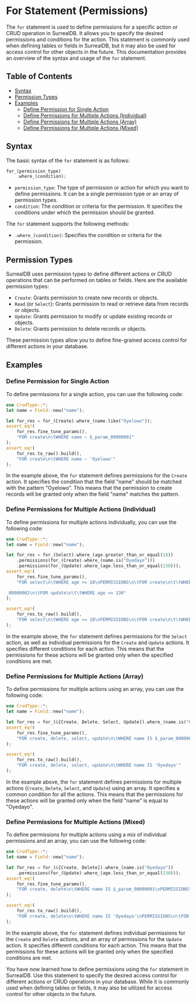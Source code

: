 # For Statement (Permissions)

The `for` statement is used to define permissions for a specific action or CRUD operation in SurrealDB. It allows you to specify the desired permissions and conditions for the action. This statement is commonly used when defining tables or fields in SurrealDB, but it may also be used for access control for other objects in the future. This documentation provides an overview of the syntax and usage of the `for` statement.

## Table of Contents

- [Syntax](#syntax)
- [Permission Types](#permission-types)
- [Examples](#examples)
  - [Define Permission for Single Action](#define-permission-for-single-action)
  - [Define Permissions for Multiple Actions (Individual)](#define-permissions-for-multiple-actions-individual)
  - [Define Permissions for Multiple Actions (Array)](#define-permissions-for-multiple-actions-array)
  - [Define Permissions for Multiple Actions (Mixed)](#define-permissions-for-multiple-actions-mixed)

## Syntax

The basic syntax of the `for` statement is as follows:

```rust
for_(permission_type)
    .where_(condition);
```

- `permission_type`: The type of permission or action for which you want to define permissions. It can be a single permission type or an array of permission types.
- `condition`: The condition or criteria for the permission. It specifies the conditions under which the permission should be granted.

The `for` statement supports the following methods:

- `.where_(condition)`: Specifies the condition or criteria for the permission.

## Permission Types

SurrealDB uses permission types to define different actions or CRUD operations that can be performed on tables or fields. Here are the available permission types:

- `Create`: Grants permission to create new records or objects.
- `Read` (or `Select`): Grants permission to read or retrieve data from records or objects.
- `Update`: Grants permission to modify or update existing records or objects.
- `Delete`: Grants permission to delete records or objects.

These permission types allow you to define fine-grained access control for different actions in your database.

## Examples

### Define Permission for Single Action

To define permissions for a single action, you can use the following code:

```rust
use CrudType::*;
let name = Field::new("name");

let for_res = for_(Create).where_(name.like("Oyelowo"));
assert_eq!(
    for_res.fine_tune_params(),
    "FOR create\n\tWHERE name ~ $_param_00000001"
);
assert_eq!(
    for_res.to_raw().build(),
    "FOR create\n\tWHERE name ~ 'Oyelowo'"
);
```

In the example above, the `for` statement defines permissions for the `Create` action. It specifies the condition that the field "name" should be matched with the pattern "Oyelowo". This means that the permission to create records will be granted only when the field "name" matches the pattern.

### Define Permissions for Multiple Actions (Individual)

To define permissions for multiple actions individually, you can use the following code:

```rust
use CrudType::*;
let name = Field::new("name");

let for_res = for_(Select).where_(age.greater_than_or_equal(18))
    .permissions(for_(Create).where_(name.is("Oyedayo")))
    .permissions(for_(Update).where_(age.less_than_or_equal(130)));
assert_eq!(
    for_res.fine_tune_params(),
    "FOR select\n\tWHERE age >= 18\nPERMISSIONS\n\tFOR create\n\t\tWHERE name IS $_param

_00000002\n\tFOR update\n\t\tWHERE age <= 130"
);

assert_eq!(
    for_res.to_raw().build(),
    "FOR select\n\tWHERE age >= 18\nPERMISSIONS\n\tFOR create\n\t\tWHERE name IS 'Oyedayo'\n\tFOR update\n\t\tWHERE age <= 130"
);
```

In the example above, the `for` statement defines permissions for the `Select` action, as well as individual permissions for the `Create` and `Update` actions. It specifies different conditions for each action. This means that the permissions for these actions will be granted only when the specified conditions are met.

### Define Permissions for Multiple Actions (Array)

To define permissions for multiple actions using an array, you can use the following code:

```rust
use CrudType::*;
let name = Field::new("name");

let for_res = for_(&[Create, Delete, Select, Update]).where_(name.is("Oyedayo"));
assert_eq!(
    for_res.fine_tune_params(),
    "FOR create, delete, select, update\n\tWHERE name IS $_param_00000001"
);

assert_eq!(
    for_res.to_raw().build(),
    "FOR create, delete, select, update\n\tWHERE name IS 'Oyedayo'"
);
```

In the example above, the `for` statement defines permissions for multiple actions (`Create`, `Delete`, `Select`, and `Update`) using an array. It specifies a common condition for all the actions. This means that the permissions for these actions will be granted only when the field "name" is equal to "Oyedayo".

### Define Permissions for Multiple Actions (Mixed)

To define permissions for multiple actions using a mix of individual permissions and an array, you can use the following code:

```rust
use CrudType::*;
let name = Field::new("name");

let for_res = for_(&[Create, Delete]).where_(name.is("Oyedayo"))
    .permissions(for_(Update).where_(age.less_than_or_equal(130)));
assert_eq!(
    for_res.fine_tune_params(),
    "FOR create, delete\n\tWHERE name IS $_param_00000001\nPERMISSIONS\n\tFOR update\n\t\tWHERE age <= 130"
);

assert_eq!(
    for_res.to_raw().build(),
    "FOR create, delete\n\tWHERE name IS 'Oyedayo'\nPERMISSIONS\n\tFOR update\n\t\tWHERE age <= 130"
);
```

In the example above, the `for` statement defines individual permissions for the `Create` and `Delete` actions, and an array of permissions for the `Update` action. It specifies different conditions for each action. This means that the permissions for these actions will be granted only when the specified conditions are met.

You have now learned how to define permissions using the `for` statement in SurrealDB. Use this statement to specify the desired access control for different actions or CRUD operations in your database. While it is commonly used when defining tables or fields, it may also be utilized for access control for other objects in the future.
